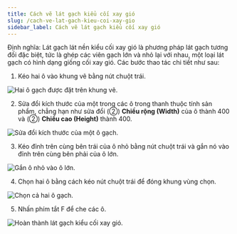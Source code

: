 ```yaml
---
title: Cách vẽ lát gạch kiểu cối xay gió
slug: /cach-ve-lat-gach-kieu-coi-xay-gio
sidebar_label: Cách vẽ lát gạch kiểu cối xay gió
---
```


Định nghĩa: Lát gạch lát nền kiểu cối xay gió là phương pháp lát gạch tương đối đặc biệt, tức là ghép các viên gạch lớn và nhỏ lại với nhau, một loại lát gạch có hình dạng giống cối xay gió. Các bước thao tác chi tiết như sau:

1. Kéo hai ô vào khung vẽ bằng nút chuột trái.

![Hai ô gạch được đặt trên khung vẽ.](https://storage.googleapis.com/jegavn_kb/image_jegavn/636.1.jpg)

2. Sửa đổi kích thước của một trong các ô trong thanh thuộc tính sản phẩm, chẳng hạn như sửa đổi (②) **Chiều rộng (Width)** của ô thành 400 và (②) **Chiều cao (Height)** thành 400.

![Sửa đổi kích thước của một ô gạch.](https://storage.googleapis.com/jegavn_kb/image_jegavn/636.2.jpg)

3. Kéo đỉnh trên cùng bên trái của ô nhỏ bằng nút chuột trái và gắn nó vào đỉnh trên cùng bên phải của ô lớn.

![Gắn ô nhỏ vào ô lớn.](https://storage.googleapis.com/jegavn_kb/image_jegavn/636.3.jpg)

4. Chọn hai ô bằng cách kéo nút chuột trái để đóng khung vùng chọn.

![Chọn cả hai ô gạch.](https://storage.googleapis.com/jegavn_kb/image_jegavn/636.4.jpg)

5. Nhấn phím tắt F để che các ô.

![Hoàn thành lát gạch kiểu cối xay gió.](https://storage.googleapis.com/jegavn_kb/image_jegavn/636.5.jpg)